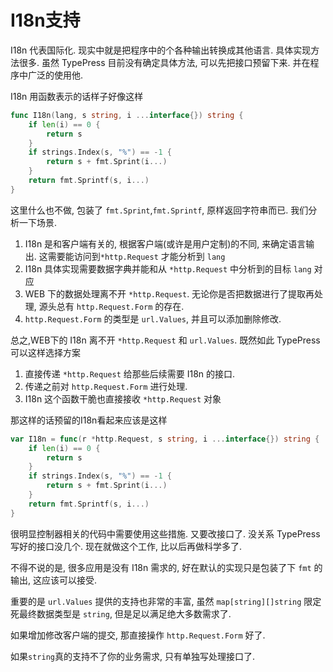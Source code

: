 I18n支持
=======
I18n 代表国际化. 现实中就是把程序中的个各种输出转换成其他语言. 具体实现方法很多.
虽然 TypePress 目前没有确定具体方法, 可以先把接口预留下来. 并在程序中广泛的使用他.

I18n 用函数表示的话样子好像这样
```go
func I18n(lang, s string, i ...interface{}) string {
	if len(i) == 0 {
		return s
	}
	if strings.Index(s, "%") == -1 {
		return s + fmt.Sprint(i...)
	}
	return fmt.Sprintf(s, i...)
}
```
这里什么也不做, 包装了 `fmt.Sprint`,`fmt.Sprintf`, 原样返回字符串而已.
我们分析一下场景.

1. I18n 是和客户端有关的, 根据客户端(或许是用户定制)的不同, 来确定语言输出. 这需要能访问到`*http.Request` 才能分析到 `lang`
2. I18n 具体实现需要数据字典并能和从 `*http.Request` 中分析到的目标 `lang` 对应
3. WEB 下的数据处理离不开 `*http.Request`. 无论你是否把数据进行了提取再处理, 源头总有 `http.Request.Form` 的存在.
4. `http.Request.Form` 的类型是 `url.Values`, 并且可以添加删除修改.

总之,WEB下的 I18n 离不开 `*http.Request` 和 `url.Values`.
既然如此 TypePress 可以这样选择方案

1. 直接传递 `*http.Request` 给那些后续需要 I18n 的接口.
2. 传递之前对 `http.Request.Form` 进行处理.
3. I18n 这个函数干脆也直接接收 `*http.Request` 对象

那这样的话预留的I18n看起来应该是这样

```go
var I18n = func(r *http.Request, s string, i ...interface{}) string {
	if len(i) == 0 {
		return s
	}
	if strings.Index(s, "%") == -1 {
		return s + fmt.Sprint(i...)
	}
	return fmt.Sprintf(s, i...)
}
```
很明显控制器相关的代码中需要使用这些措施. 又要改接口了. 没关系 TypePress 写好的接口没几个. 现在就做这个工作, 比以后再做科学多了.

不得不说的是, 很多应用是没有 I18n 需求的, 好在默认的实现只是包装了下 `fmt` 的输出, 这应该可以接受.

重要的是 `url.Values` 提供的支持也非常的丰富, 虽然 `map[string][]string` 限定死最终数据类型是 `string`, 但是足以满足绝大多数需求了.

如果增加修改客户端的提交, 那直接操作 `http.Request.Form` 好了.

如果`string`真的支持不了你的业务需求, 只有单独写处理接口了.

